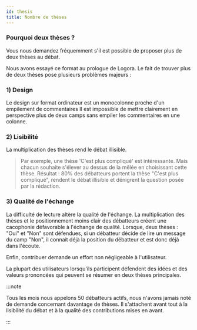 ```yaml
---
id: thesis
title: Nombre de thèses
---
```


### Pourquoi deux thèses ? 

Vous nous demandez fréquemment s'il est possible de proposer plus de deux thèses au débat. 

Nous avons essayé ce format au prologue de Logora. Le fait de trouver plus de deux thèses pose plusieurs problèmes majeurs : 

### 1) Design

Le design sur format ordinateur est un monocolonne proche d'un empilement de commentaires 
Il est impossible de mettre clairement en perspective plus de deux camps sans empiler les commentaires en une colonne. 

### 2) Lisibilité

La multiplication des thèses rend le débat illisible.
> Par exemple, une thèse 'C'est plus compliqué' est intéressante. Mais chacun souhaite s'élever au dessus de la mêlée en choisissant cette thèse. Résultat : 80% des débatteurs portent la thèse "C'est plus compliqué", rendent le débat illisible et dénigrent la question posée par la rédaction. 

### 3) Qualité de l'échange

La difficulté de lecture altère la qualité de l'échange.
La multiplication des thèses et le positionnement moins clair des débatteurs créent une cacophonie défavorable à l'échange de qualité. Lorsque, deux thèses : "Oui" et "Non" sont défendues, si un débatteur décide de lire un message du camp "Non", il connait déjà la position du débatteur et est donc déjà dans l'écoute. 

Enfin, contribuer demande un effort non négligeable à l'utilisateur. 

La plupart des utilisateurs lorsqu'ils participent défendent des idées et des valeurs prononcées qui peuvent se résumer en deux thèses principales. 

:::note

Tous les mois nous appelons 50 débatteurs actifs, nous n'avons jamais noté de demande concernant davantage de thèses. Il s'attachent avant tout à la lisibilité du débat et à la qualité des contributions mises en avant.

:::
